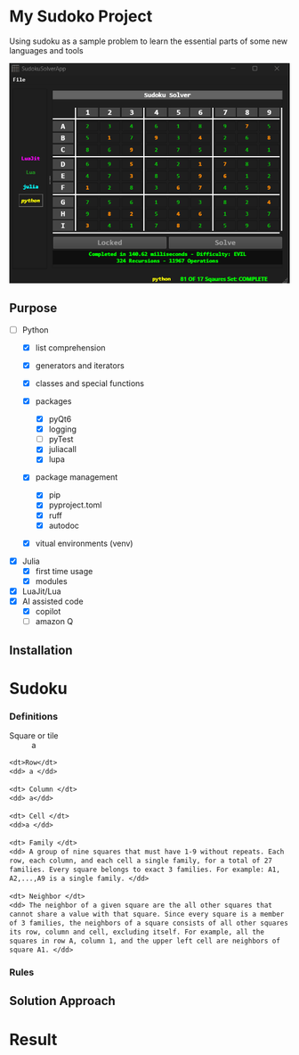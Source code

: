 # My Sudoko Project
Using sudoku as a sample problem to learn the essential parts of some new languages and tools

![Solved Puzzle Example](doc/solved.png "Screenshot")
## Purpose


- [ ] Python
    - [x] list comprehension
    - [x] generators and iterators
    - [x] classes and special functions

    - [x] packages
        - [x] pyQt6
        - [x] logging
        - [ ] pyTest
        - [x] juliacall
        - [x] lupa
    - [x] package management
        - [x] pip
        - [x] pyproject.toml
        - [x] ruff
        - [x] autodoc
    - [x] vitual environments (venv)
- [x] Julia
    - [x] first time usage
    - [x] modules
- [x] LuaJit/Lua
- [x] AI assisted code
    - [x] copilot
    - [ ] amazon Q

## Installation

# Sudoku 


### Definitions
<dl>
    <dt>Square or tile</dt>
    <dd> a </dd>

    <dt>Row</dt>
    <dd> a </dd>

    <dt> Column </dt>
    <dd> a</dd>
    
    <dt> Cell </dt>
    <dd>a </dd>

    <dt> Family </dt>
    <dd> A group of nine squares that must have 1-9 without repeats. Each row, each column, and each cell a single family, for a total of 27 families. Every square belongs to exact 3 families. For example: A1, A2,...,A9 is a single family. </dd>

    <dt> Neighbor </dt>
    <dd> The neighbor of a given square are the all other squares that cannot share a value with that square. Since every square is a member of 3 families, the neighbors of a square consists of all other squares its row, column and cell, excluding itself. For example, all the squares in row A, column 1, and the upper left cell are neighbors of square A1. </dd>
</dl>

### Rules



## Solution Approach

# Result





